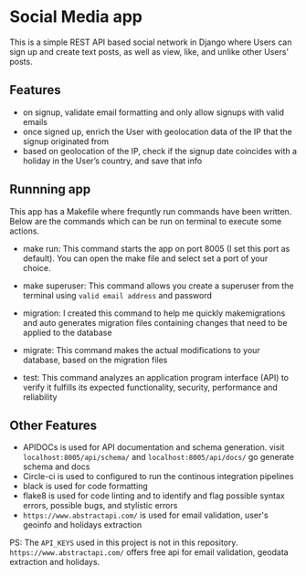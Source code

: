 # Social Media app

This is a simple REST API based social network in Django
where Users can sign up and create text posts, as well as view, like, and unlike other Users’ posts.

## Features

- on signup, validate email formatting and only allow signups with valid emails
- once signed up, enrich the User with geolocation data of the IP that the
signup originated from
- based on geolocation of the IP, check if the signup date coincides with a
holiday in the User’s country, and save that info

## Runnning app

This app has a Makefile where frequntly run commands have been written. Below are the commands which can be run on terminal to execute some actions.

- make run: This command starts the app on port 8005 (I set this port as default). You can open the make file and select set a port of your choice.

- make superuser: This command allows you create a superuser from the terminal using `valid email address` and password

- migration: I created this command to help me quickly makemigrations and auto generates migration files containing changes that need to be applied to the database

- migrate: This command makes the actual modifications to your database, based on the migration files

- test: This command analyzes an application program interface (API) to verify it fulfills its expected functionality, security, performance and reliability

## Other Features

- APIDOCs is used for API documentation and schema generation. visit `localhost:8005/api/schema/` and `localhost:8005/api/docs/` go generate schema and docs
- Circle-ci is used to configured to run the continous integration pipelines
- black is used for code formatting
- flake8 is used for code linting and to identify and flag possible syntax errors, possible bugs, and stylistic errors
- `https://www.abstractapi.com/` is used for email validation, user's geoinfo and holidays extraction

PS: The `API_KEYS` used in this project is not in this repository. `https://www.abstractapi.com/` offers free api for email validation, geodata extraction and holidays.
